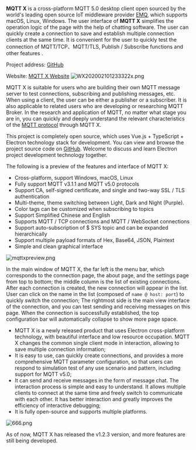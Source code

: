 **MQTT X** is a cross-platform MQTT 5.0 desktop client open sourced by the world's leading open source IoT middleware provider [EMQ](https://github.com/emqx/emqx), which supports macOS, Linux, Windows. The user interface of **MQTT X** simplifies the operation logic of the page with the help of chatting software. The user can quickly create a connection to save and establish multiple connection clients at the same time. It is convenient for the user to quickly test the connection of MQTT/TCP、MQTT/TLS, Publish / Subscribe functions and other features .

Project address: [GitHub](https://github.com/emqx/MQTTX)

Website: [MQTT X Website](https://mqttx.app)
![WX202002101233322x.png](https://static.emqx.net/images/b0cfa74c62c6425e67c1547f4760f1a6.png)

MQTT X is suitable for users who are building their own MQTT message server to test connections, subscribing and publishing messages, etc. When using a client, the user can be either a publisher or a subscriber. It is also applicable to related users who are developing or researching MQTT Broker. In the research and application of MQTT, no matter what stage you are in, you can quickly and deeply understand the relevant characteristics of the [MQTT protocol](https://www.emqx.com/en/mqtt) through MQTT X.

This project is completely open source, which uses Vue.js + TypeScript + Electron technology stack for development. You can view and browse the project source code on  [GitHub](https://github.com/emqx/MQTTX). Welcome to discuss and learn Electron project development technology together.

The following is a preview of the features and interface of MQTT X:

- Cross-platform, support Windows, macOS, Linux
- Fully support MQTT v3.1.1 and MQTT v5.0 protocols
- Support CA, self-signed certificate, and single and two-way SSL / TLS authentication
- Multi-theme, theme switching between Light, Dark and Night (Purple).
- Color tags can be customized when subscribing to topics
- Support Simplified Chinese and English
- Supports MQTT / TCP  connections and MQTT / WebSocket connections
- Support auto-subscription of $ SYS topic and can be expanded hierarchically
- Support multiple payload formats of Hex, Base64, JSON, Plaintext
- Simple and clean graphical interface

![mqttxpreview.png](https://static.emqx.net/images/c2ceb11b3c0eae3e421ad63ba721c148.png)

In the main window of MQTT X, the far left is the menu bar, which corresponds to  the connection page, the about page, and the settings page from top to bottom; the middle column is the list of existing connections. After each connection is created, the new connection will appear in the list. User can click on the name in the list (composed of `name @ host: port`) to quickly switch the connection; The rightmost side is the main view interface of the connection, and you can test sending and receiving messages on this page. When the connection is successfully established, the top configuration bar will automatically collapse to show more page space.

- MQTT X is a newly released product that uses Electron cross-platform technology, with beautiful interface and low resource occupation. MQTT X changes the common single client mode in interaction, allowing to save multiple connection information;
- It is easy to use, can quickly create connections, and provides a more comprehensive MQTT parameter configuration, so that users can respond to simulation test of any use scenario and pattern, including support for MQTT v5.0;
- It can send and receive messages in the form of message chat. The interaction process is simple and easy to understand. It allows multiple clients to connect at the same time and freely switch to communicate with each other. It has better interaction and greatly improves the efficiency of interactive debugging;
- It is fully open-source and supports multiple platforms.

![666.png](https://static.emqx.net/images/336b2cd915c0e9ef8ebbe3467270ee76.png)

As of now, MQTT X has released the v1.2.3 version, and more features are still being developed.
